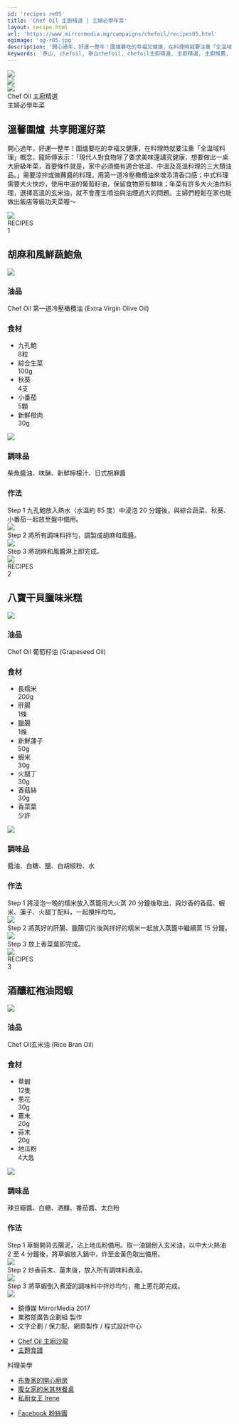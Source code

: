 ```yaml
---
id: 'recipes re05'
title: 'Chef Oil 主廚精選 | 主婦必學年菜'
layout: recipe.html
url: 'https://www.mirrormedia.mg/campaigns/chefoil/recipes05.html'
ogimage: 'og-r05.jpg'
description: '開心過年，好運一整年！圍爐要吃的幸福又健康，在料理時就要注重「全溫域料理」概念，龍師傅表示：「現代人對食物除了要求美味還講究健康，想要做出一桌大廚級年菜，首要條件就是，家中必須備有適合低溫、中溫及高溫料理的三大類油品。」需要涼拌或做蘸醬的料理，用第一道冷壓橄欖油來增添清香口感；中式料理需要大火快炒，使用中溫的葡萄籽油，保留食物原有鮮味；年菜有許多大火油炸料理，選擇高溫的玄米油，就不會產生噴油與油煙過大的問題。主婦們輕鬆在家也能做出飯店等級功夫菜喔～'
keywords: '泰山, chefoil, 泰山chefoil, chefoil主廚精選, 主廚精選, 主廚推薦, 泰山食用油, 食用油, 橄欖油, 葡萄籽油, 玄米油, 冷壓橄欖油, 進口油, 烹飪, 食譜, 料理, 美食, 下廚, 料理美食, 料理食譜, 中式料理, 煮菜, 龍師傅, 黃景龍, 創意料理, 便當料理, 便當食譜, 食補料理, 秋季料理, 秋天飲食, 養生料理, 養生食譜, 感恩節, 感恩節大餐, 聖誕節, 聖誕節大餐, 聖誕節料理, 年菜, , 年菜料理, 年菜食譜'
---
```

<div class=rehero><div class=rehero--img style=background-image:url(images/recipes/r05/hero.jpg)></div><div class=rehero--footer><div class=rehero--oil><div class=oil><img src=images/oil/oil-olive.png></div><div class=oil><img src=images/oil/oil-grapeseed.png></div><div class=oil><img src=images/oil/oil-rice.png></div></div><div class=rehero--subtitle>Chef Oil 主廚精選</div><div class=rehero--name>主婦必學年菜</div></div></div><div class=recontainer><div class=sectionwpr><div class=centerwpr><div class=reintro><div class=reintro--content><h2>溫馨圍爐  共享開運好菜</h2><p>開心過年，好運一整年！圍爐要吃的幸福又健康，在料理時就要注重「全溫域料理」概念，龍師傅表示：「現代人對食物除了要求美味還講究健康，想要做出一桌大廚級年菜，首要條件就是，家中必須備有適合低溫、中溫及高溫料理的三大類油品。」需要涼拌或做蘸醬的料理，用第一道冷壓橄欖油來增添清香口感；中式料理需要大火快炒，使用中溫的葡萄籽油，保留食物原有鮮味；年菜有許多大火油炸料理，選擇高溫的玄米油，就不會產生噴油與油煙過大的問題。主婦們輕鬆在家也能做出飯店等級功夫菜喔～</div><div class=reintro--chef><img src=images/recipes/r05/chef.jpg></div></div></div></div><div class=sectionwpr><div class=centerwpr><div class=recontent><div class=recontent--title><div class=recircle><div class=text>RECIPES</div><div class=circle>1</div></div><h2>胡麻和風鮮蔬鮑魚</h2></div><img src=images/recipes/r05/r1-1.jpg class=recontent--final><div class="recontent--entry oil"><h3>油品</h3><p>Chef Oil 第一道冷壓橄欖油 (Extra Virgin Olive Oil)</div><div class="recontent--entry ingredient"><h3>食材</h3><ul><li><div class=name><span class=text>九孔鮑</span></div><div class=quantity>8粒</div><li><div class=name><span class=text>綜合生菜</span></div><div class=quantity>100g</div><li><div class=name><span class=text>秋葵</span></div><div class=quantity>4支</div><li><div class=name><span class=text>小番茄</span></div><div class=quantity>5顆</div><li><div class=name><span class=text>新鮮橙肉</span></div><div class=quantity>30g</div></ul><img src=images/recipes/r05/r1-2.jpg></div><div class="recontent--entry condiment"><h3>調味品</h3><p>柴魚醬油、味醂、新鮮檸檬汁、日式胡麻醬</div><div class="recontent--entry step"><h3>作法</h3><div class=step--entry><div class=text><span class=st>Step 1</span> <span>九孔鮑放入熱水（水溫約 85 度）中浸泡 20 分鐘後，與綜合蔬菜、秋葵、小番茄一起放至盤中備用。</span></div><img src=images/recipes/r05/r1-3.jpg></div><div class=step--entry><div class=text><span class=st>Step 2</span> <span>將所有調味料拌勻，調製成胡麻和風醬。</span></div><img src=images/recipes/r05/r1-4.jpg></div><div class=step--entry><div class=text><span class=st>Step 3</span> <span>將胡麻和風醬淋上即完成。</span></div><img src=images/recipes/r05/r1-5.jpg></div></div></div></div></div><div class=sectionwpr><div class=centerwpr><div class=recontent><div class=recontent--title><div class=recircle><div class=text>RECIPES</div><div class=circle>2</div></div><h2>八寶干貝臘味米糕</h2></div><img src=images/recipes/r05/r2-1.jpg class=recontent--final><div class="recontent--entry oil"><h3>油品</h3><p>Chef Oil 葡萄籽油 (Grapeseed Oil)</div><div class="recontent--entry ingredient"><h3>食材</h3><ul><li><div class=name><span class=text>長糯米</span></div><div class=quantity>200g</div><li><div class=name><span class=text>肝腸</span></div><div class=quantity>1條</div><li><div class=name><span class=text>臘腸</span></div><div class=quantity>1條</div><li><div class=name><span class=text>新鮮蓮子</span></div><div class=quantity>50g</div><li><div class=name><span class=text>蝦米</span></div><div class=quantity>30g</div><li><div class=name><span class=text>火腿丁</span></div><div class=quantity>30g</div><li><div class=name><span class=text>香菇絲</span></div><div class=quantity>30g</div><li><div class=name><span class=text>香菜葉</span></div><div class=quantity>少許</div></ul><img src=images/recipes/r05/r2-2.jpg></div><div class="recontent--entry condiment"><h3>調味品</h3><p>醬油、白糖、鹽、白胡椒粉、水</div><div class="recontent--entry step"><h3>作法</h3><div class=step--entry><div class=text><span class=st>Step 1</span> <span>將浸泡一晚的糯米放入蒸籠用大火蒸 20 分鐘後取出，與炒香的香菇、蝦 米、蓮子、火腿丁配料，一起攪拌均勻。</span></div><img src=images/recipes/r05/r2-3.jpg></div><div class=step--entry><div class=text><span class=st>Step 2</span> <span>將蒸好的肝腸、臘腸切片後與拌好的糯米一起放入蒸籠中繼續蒸 15 分鐘。</span></div><img src=images/recipes/r05/r2-4.jpg></div><div class=step--entry><div class=text><span class=st>Step 3</span> <span>放上香菜葉即完成。</span></div><img src=images/recipes/r05/r2-5.jpg></div></div></div></div></div><div class=sectionwpr><div class=centerwpr><div class=recontent><div class=recontent--title><div class=recircle><div class=text>RECIPES</div><div class=circle>3</div></div><h2>酒釀紅袍油悶蝦</h2></div><img src=images/recipes/r05/r3-1.jpg class=recontent--final><div class="recontent--entry oil"><h3>油品</h3><p>Chef Oil玄米油 (Rice Bran Oil)</div><div class="recontent--entry ingredient"><h3>食材</h3><ul><li><div class=name><span class=text>草蝦</span></div><div class=quantity>12隻</div><li><div class=name><span class=text>蔥花</span></div><div class=quantity>30g</div><li><div class=name><span class=text>薑末</span></div><div class=quantity>20g</div><li><div class=name><span class=text>蒜末</span></div><div class=quantity>20g</div><li><div class=name><span class=text>地瓜粉</span></div><div class=quantity>4大匙</div></ul><img src=images/recipes/r05/r3-2.jpg></div><div class="recontent--entry condiment"><h3>調味品</h3><p>辣豆瓣醬、白糖、酒釀、番茄醬、太白粉</div><div class="recontent--entry step"><h3>作法</h3><div class=step--entry><div class=text><span class=st>Step 1</span> <span>草蝦開背去腸泥，沾上地瓜粉備用。取一油鍋倒入玄米油，以中大火熱油 2 至 4 分鐘後，將草蝦放入鍋中，炸至金黃色取出備用。</span></div><img src=images/recipes/r05/r3-3.jpg></div><div class=step--entry><div class=text><span class=st>Step 2</span> <span>炒香蒜末、薑末後，放入所有調味料煮滾。</span></div><img src=images/recipes/r05/r3-4.jpg></div><div class=step--entry><div class=text><span class=st>Step 3</span> <span>將草蝦倒入煮滾的調味料中拌炒均勻，撒上蔥花即完成。</span></div><img src=images/recipes/r05/r3-5.jpg></div></div></div></div></div><div class="sectionwpr footer"><div class=centerwpr><ul><li class=m1><i class=left></i>鏡傳媒 MirrorMedia 2017<i class=right></i><li>業務部廣告企劃組 製作<li>文字企劃 / 保力配、網頁製作 / 程式設計中心</ul></div></div></div><div id=fixBtn><a href=index.html id=backHome></a> <a id=backTop></a></div><div class=menu id=menuContainer><div class=overlay></div><div class=menu--container><a class=menuClose><div class=icon></div></a><a href=index.html class=menu--home></a><ul class=menu--item><li><a href=index.html#chefsalon><span>Chef Oil 主廚沙龍</span></a><li><a href=index.html#topic><span>主題食譜</span></a></ul><div class=menu--ext><p class=title>料理美學<ul><li><a href=http://linadits.pixnet.net/blog/post/460130389-#ChefOil%E4%B8%BB%E5%BB%9A%E7%B2%BE%E9%81%B8%E7%9A%84%E7%BE%8E%E5%91%B3%E7%83%B9%E8%AA%BF%E9%AD%94%E6%B3%95%E5%A4%A7%E5%85%AC%E9%96%8B target=_blank>布魯家的開心廚房</a><li><a href=http://nw0912.pixnet.net/blog/post/45365121 target=_blank>腹女家的米其林餐桌</a><li><a href=https://www.facebook.com/irenehukitchen/videos/935140713301904/ target=_blank>私廚女王 Irene</a></ul></div><ul class="menu--item menu--fb"><li><a href=https://www.facebook.com/ChefOilcollection/ target=_blank><span>Facebook 粉絲團</span></a></ul></div></div>